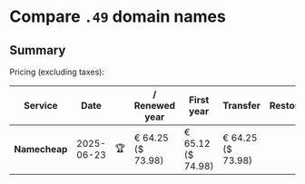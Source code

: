 # Compare `.49` domain names

## Summary

Pricing (excluding taxes):

| Service | Date |  | / Renewed year | First year | Transfer | Restoration |
|--|--|--|--|--|--|--|
| **Namecheap** | 2025-06-23 | 🏆 | € 64.25<br>($ 73.98) | € 65.12<br>($ 74.98) | € 64.25<br>($ 73.98) |  |
